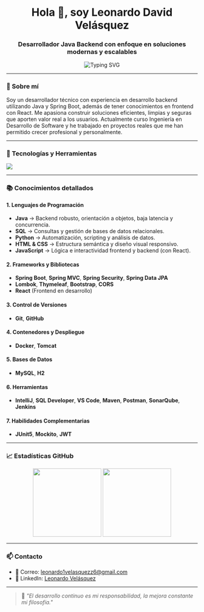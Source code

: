 <h1 align="center">Hola 👋, soy Leonardo David Velásquez</h1>
<h3 align="center">Desarrollador Java Backend con enfoque en soluciones modernas y escalables</h3>

<p align="center">
  <img src="https://readme-typing-svg.herokuapp.com?font=Fira+Code&pause=1000&color=00FFB2&center=true&vCenter=true&multiline=true&width=435&lines=Desarrollador+Java+Spring+Boot;Apasionado+por+la+tecnolog%C3%ADa+y+el+crecimiento+constante;Amante+del+clean+code+y+los+retos+tech" alt="Typing SVG" />
</p>

---

### 🚀 Sobre mí
Soy un desarrollador técnico con experiencia en desarrollo backend utilizando Java y Spring Boot, además de tener conocimientos en frontend con React. Me apasiona construir soluciones eficientes, limpias y seguras que aporten valor real a los usuarios. Actualmente curso Ingeniería en Desarrollo de Software y he trabajado en proyectos reales que me han permitido crecer profesional y personalmente.

---

### 🧰 Tecnologías y Herramientas

<p align="left">
  <img src="https://skillicons.dev/icons?i=java,spring,react,docker,git,github,mysql,python,html,css,javascript,postman,vscode,intellij,maven" />
</p>

---

### 📚 Conocimientos detallados

#### 1. Lenguajes de Programación
- **Java** → Backend robusto, orientación a objetos, baja latencia y concurrencia.
- **SQL** → Consultas y gestión de bases de datos relacionales.
- **Python** → Automatización, scripting y análisis de datos.
- **HTML & CSS** → Estructura semántica y diseño visual responsivo.
- **JavaScript** → Lógica e interactividad frontend y backend (con React).

#### 2. Frameworks y Bibliotecas
- **Spring Boot**, **Spring MVC**, **Spring Security**, **Spring Data JPA**
- **Lombok**, **Thymeleaf**, **Bootstrap**, **CORS**
- **React** (Frontend en desarrollo)

#### 3. Control de Versiones
- **Git**, **GitHub**

#### 4. Contenedores y Despliegue
- **Docker**, **Tomcat**

#### 5. Bases de Datos
- **MySQL**, **H2**

#### 6. Herramientas
- **IntelliJ**, **SQL Developer**, **VS Code**, **Maven**, **Postman**, **SonarQube**, **Jenkins**

#### 7. Habilidades Complementarias
- **JUnit5**, **Mockito**, **JWT**

---

### 📈 Estadísticas GitHub

<p align="center">
  <img height="180em" src="https://github-readme-stats.vercel.app/api?username=leonardovms&show_icons=true&theme=tokyonight&hide_border=true" />
  <img height="180em" src="https://github-readme-stats.vercel.app/api/top-langs/?username=leonardovms&layout=compact&theme=tokyonight&hide_border=true" />
</p>

---

### 📫 Contacto

- 📧 Correo: [leonardo1velasquezz6@gmail.com](mailto:leonardo1velasquezz6@gmail.com)
- 💼 LinkedIn: [Leonardo Velásquez](https://www.linkedin.com/in/leonardo-david-velásquez-monserrate-ba0777328/)

---

> 🎯 *"El desarrollo continuo es mi responsabilidad, la mejora constante mi filosofía."*

